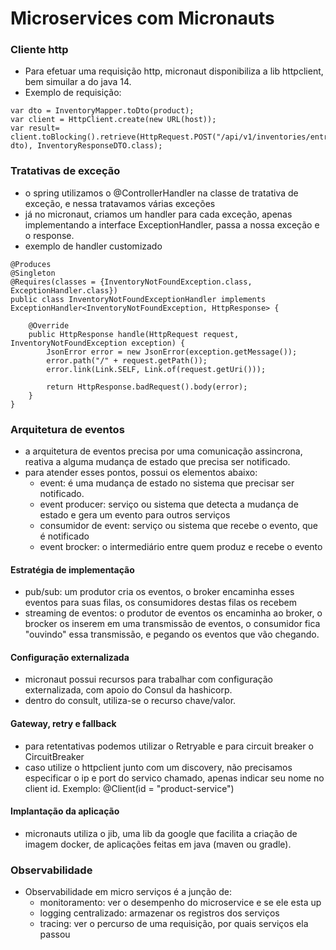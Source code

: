 # Microservices com Micronauts
### Cliente http
- Para efetuar uma requisição http, micronaut disponibiliza a lib httpclient, bem simuilar a do java 14.
- Exemplo de requisição:

```
var dto = InventoryMapper.toDto(product);
var client = HttpClient.create(new URL(host));
var result= client.toBlocking().retrieve(HttpRequest.POST("/api/v1/inventories/entrance", dto), InventoryResponseDTO.class);
```
### Tratativas de exceção
- o spring utilizamos o @ControllerHandler na classe de tratativa de exceção, e nessa tratavamos várias exceções
- já no micronaut, criamos um handler para cada exceção, apenas implementando a interface ExceptionHandler, passa a nossa exceção e o response.
- exemplo de handler customizado

```
@Produces
@Singleton
@Requires(classes = {InventoryNotFoundException.class, ExceptionHandler.class})
public class InventoryNotFoundExceptionHandler implements ExceptionHandler<InventoryNotFoundException, HttpResponse> {

    @Override
    public HttpResponse handle(HttpRequest request, InventoryNotFoundException exception) {
        JsonError error = new JsonError(exception.getMessage());
        error.path("/" + request.getPath());
        error.link(Link.SELF, Link.of(request.getUri()));

        return HttpResponse.badRequest().body(error);
    }
}

```
### Arquitetura de eventos
- a arquitetura de eventos precisa por uma comunicação assincrona, reativa a alguma mudança de estado que precisa ser notificado.
- para atender esses pontos, possui os elementos abaixo:
  - event: é uma mudança de estado no sistema que precisar ser notificado.
  - event producer: serviço ou sistema que detecta a mudança de estado e gera um evento para outros serviços 
  - consumidor de event: serviço ou sistema que recebe o evento, que é notificado
  - event brocker: o intermediário entre quem produz e recebe o evento

#### Estratégia de implementação
- pub/sub: um produtor cria os eventos, o broker encaminha esses eventos para suas filas, os consumidores destas filas os recebem
- streaming de eventos: o produtor de eventos os encaminha ao broker, o brocker os inserem em uma transmissão de eventos, o consumidor fica "ouvindo" essa transmissão, e pegando os eventos que vão chegando.

#### Configuração externalizada
- micronaut possui recursos para trabalhar com configuração externalizada, com apoio do Consul da hashicorp.
- dentro do consult, utiliza-se o recurso chave/valor.

#### Gateway, retry e fallback
- para retentativas podemos utilizar o Retryable e para circuit breaker o CircuitBreaker
- caso utilize o httpclient junto com um discovery, não precisamos especificar o ip e port do servico chamado, apenas indicar seu nome no client id. Exemplo:  @Client(id = "product-service")

#### Implantação da aplicação
- micronauts utiliza o jib, uma lib da google que facilita a criação de imagem docker, de aplicações feitas em java (maven ou gradle).

### Observabilidade
- Observabilidade em micro serviços é a junção de:
  - monitoramento: ver o desempenho do microservice e se ele esta up
  - logging centralizado: armazenar os registros dos serviços
  - tracing: ver o percurso de uma requisição, por quais serviços ela passou

